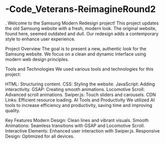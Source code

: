 # -Code_Veterans-ReimagineRound2
.
Welcome to the Samsung Modern Redesign project! This project updates the old Samsung website with a fresh, modern look. The original website, found here, seemed outdated and dull. Our redesign adds a contemporary style to enhance user experience.

Project Overview
The goal is to present a new, authentic look for the Samsung website. We focus on a clean and dynamic interface using modern web design principles.

Tools and Technologies
We used various tools and technologies for this project:

HTML: Structuring content.
CSS: Styling the website.
JavaScript: Adding interactivity.
GSAP: Creating smooth animations.
Locomotive Scroll: Advanced scroll animations.
Swiper.js: Touch sliders and carousels.
CDN Links: Efficient resource loading.
AI Tools and Productivity
We utilized AI tools to increase efficiency and productivity, saving time and improving quality.

Key Features
Modern Design: Clean lines and vibrant visuals.
Smooth Animations: Seamless transitions with GSAP and Locomotive Scroll.
Interactive Elements: Enhanced user interaction with Swiper.js.
Responsive Design: Optimized for all devices.
